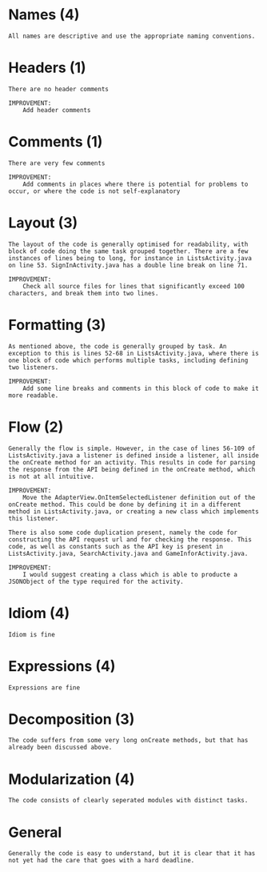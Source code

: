 # Names (4)
	All names are descriptive and use the appropriate naming conventions.
	

# Headers (1)
	There are no header comments

	IMPROVEMENT:
		Add header comments


# Comments (1)
	There are very few comments

	IMPROVEMENT: 
		Add comments in places where there is potential for problems to occur, or where the code is not self-explanatory


# Layout (3)
	The layout of the code is generally optimised for readability, with block of code doing the same task grouped together. There are a few instances of lines being to long, for instance in ListsActivity.java on line 53. SignInActivity.java has a double line break on line 71.

	IMPROVEMENT: 
		Check all source files for lines that significantly exceed 100 characters, and break them into two lines.

# Formatting (3)
	As mentioned above, the code is generally grouped by task. An exception to this is lines 52-68 in ListsActivity.java, where there is one block of code which performs multiple tasks, including defining two listeners.

	IMPROVEMENT:
		Add some line breaks and comments in this block of code to make it more readable.
	
# Flow (2)
	Generally the flow is simple. However, in the case of lines 56-109 of ListsActivity.java a listener is defined inside a listener, all inside the onCreate method for an activity. This results in code for parsing the response from the API being defined in the onCreate method, which is not at all intuitive.

	IMPROVEMENT: 
		Move the AdapterView.OnItemSelectedListener definition out of the onCreate method. This could be done by defining it in a different method in ListsActivity.java, or creating a new class which implements this listener.

	There is also some code duplication present, namely the code for constructing the API request url and for checking the response. This code, as well as constants such as the API key is present in ListsActivity.java, SearchActivity.java and GameInforActivity.java.

	IMPROVEMENT:
		I would suggest creating a class which is able to producte a JSONObject of the type required for the activity.
	
# Idiom (4)
	Idiom is fine
	
# Expressions (4)
	Expressions are fine

# Decomposition (3)
	The code suffers from some very long onCreate methods, but that has already been discussed above.
	
# Modularization (4)
	The code consists of clearly seperated modules with distinct tasks.
	
# General
	Generally the code is easy to understand, but it is clear that it has not yet had the care that goes with a hard deadline.
	
